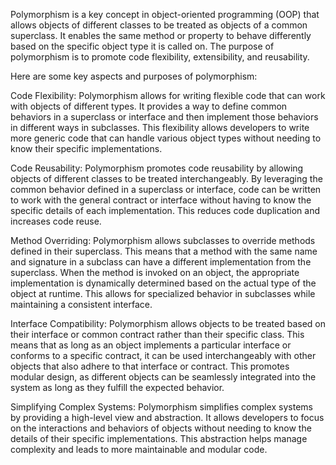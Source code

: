 Polymorphism is a key concept in object-oriented programming (OOP) that allows objects of different classes to be treated as objects of a common superclass. It enables the same method or property to behave differently based on the specific object type it is called on. The purpose of polymorphism is to promote code flexibility, extensibility, and reusability.

Here are some key aspects and purposes of polymorphism:

Code Flexibility: Polymorphism allows for writing flexible code that can work with objects of different types. It provides a way to define common behaviors in a superclass or interface and then implement those behaviors in different ways in subclasses. This flexibility allows developers to write more generic code that can handle various object types without needing to know their specific implementations.

Code Reusability: Polymorphism promotes code reusability by allowing objects of different classes to be treated interchangeably. By leveraging the common behavior defined in a superclass or interface, code can be written to work with the general contract or interface without having to know the specific details of each implementation. This reduces code duplication and increases code reuse.

Method Overriding: Polymorphism allows subclasses to override methods defined in their superclass. This means that a method with the same name and signature in a subclass can have a different implementation from the superclass. When the method is invoked on an object, the appropriate implementation is dynamically determined based on the actual type of the object at runtime. This allows for specialized behavior in subclasses while maintaining a consistent interface.

Interface Compatibility: Polymorphism allows objects to be treated based on their interface or common contract rather than their specific class. This means that as long as an object implements a particular interface or conforms to a specific contract, it can be used interchangeably with other objects that also adhere to that interface or contract. This promotes modular design, as different objects can be seamlessly integrated into the system as long as they fulfill the expected behavior.

Simplifying Complex Systems: Polymorphism simplifies complex systems by providing a high-level view and abstraction. It allows developers to focus on the interactions and behaviors of objects without needing to know the details of their specific implementations. This abstraction helps manage complexity and leads to more maintainable and modular code.
